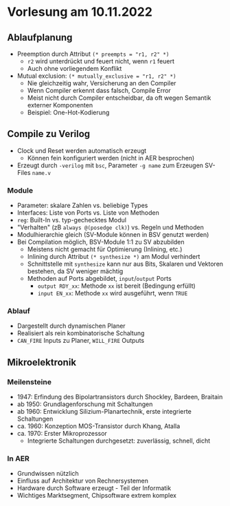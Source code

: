 # Vorlesung am 10.11.2022
## Ablaufplanung
- Preemption durch Attribut `(* preempts = "r1, r2" *)`
  - `r2` wird unterdrückt und feuert nicht, wenn `r1` feuert
  - Auch ohne vorliegendem Konflikt
- Mutual exclusion: `(* mutually_exclusive = "r1, r2" *)`
  - Nie gleichzeitig wahr, Versicherung an den Compiler
  - Wenn Compiler erkennt dass falsch, Compile Error
  - Meist nicht durch Compiler entscheidbar, da oft wegen Semantik externer
    Komponenten
  - Beispiel: One-Hot-Kodierung


## Compile zu Verilog
- Clock und Reset werden automatisch erzeugt
  - Können fein konfiguriert werden (nicht in AER besprochen)
- Erzeugt durch `-verilog` mit `bsc`, Parameter `-g name` zum Erzeugen
  SV-Files `name.v`

### Module
- Parameter: skalare Zahlen vs. beliebige Types
- Interfaces: Liste von Ports vs. Liste von Methoden
- `reg`: Built-In vs. typ-gechecktes Modul
- "Verhalten" (zB `always @(posedge clk)`) vs. Regeln und Methoden
- Modulhierarchie gleich (SV-Module können in BSV genutzt werden)
- Bei Compilation möglich, BSV-Module 1:1 zu SV abzubilden
  - Meistens nicht gemacht für Optimierung (Inlining, etc.)
  - Inlining durch Attribut `(* synthesize *)` am Modul verhindert
  - Schnittstelle mit `synthesize` kann nur aus Bits, Skalaren und Vektoren
    bestehen, da SV weniger mächtig
  - Methoden auf Ports abgebildet, `input`/`output` Ports
    - `output RDY_xx`: Methode `xx` ist bereit (Bedingung erfüllt)
    - `input EN_xx`: Methode `xx` wird ausgeführt, wenn `TRUE`

### Ablauf
- Dargestellt durch dynamischen Planer
- Realisiert als rein kombinatorische Schaltung
- `CAN_FIRE` Inputs zu Planer, `WILL_FIRE` Outputs


## Mikroelektronik
### Meilensteine
- 1947: Erfindung des Bipolartransistors durch Shockley, Bardeen, Braitain
- ab 1950: Grundlagenforschung mit Schaltungen
- ab 1960: Entwicklung Silizium-Planartechnik, erste integrierte Schaltungen
- ca. 1960: Konzeption MOS-Transistor durch Khang, Atalla
- ca. 1970: Erster Mikroprozessor
  - Integrierte Schaltungen durchgesetzt: zuverlässig, schnell, dicht

### In AER
- Grundwissen nützlich
- Einfluss auf Architektur von Rechnersystemen
- Hardware durch Software erzeugt - Teil der Informatik
- Wichtiges Marktsegment, Chipsoftware extrem komplex
